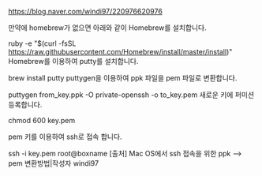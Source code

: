https://blog.naver.com/windi97/220976620976


만약에 homebrew가 없으면 아래와 같이 Homebrew를 설치합니다.

ruby -e "$(curl -fsSL https://raw.githubusercontent.com/Homebrew/install/master/install)"
Homebrew를 이용하여 putty를 설치합니다.

brew install putty
puttygen을 이용하여 ppk 파일을 pem 파일로 변환합니다.

puttygen from_key.ppk -O private-openssh -o to_key.pem
새로운 키에 퍼미션 등록합니다.

chmod 600 key.pem


pem 키를 이용하여 ssh로 접속 합니다.

ssh -i key.pem root@boxname
[출처] Mac OS에서 ssh 접속을 위한 ppk --> pem 변환방법|작성자 windi97